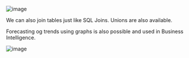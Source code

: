 ![image](https://user-images.githubusercontent.com/78029145/219870339-922bb213-e93c-4324-8158-63ff18393a4e.png)

We can also join tables just like SQL Joins. Unions are also available. 

Forecasting og trends using graphs is also possible and used in Business Intelligence.

![image](https://user-images.githubusercontent.com/78029145/219871194-9bb73c11-c72d-4784-b03d-702afc64c222.png)

